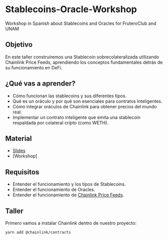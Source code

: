 # Stablecoins-Oracle-Workshop

Workshop in Spanish about Stablecoins and Oracles for FruteroClub and UNAM

## Objetivo

En este taller construiremos una Stablecoin sobrecolateralizada utilizando Chainlink Price Feeds, aprendiendo los conceptos fundamentales detrás de su funcionamiento en DeFi.

## ¿Qué vas a aprender?

- Cómo funcionan las stablecoins y sus diferentes tipos.
- Qué es un oráculo y por qué son esenciales para contratos inteligentes.
- Cómo integrar oráculos de Chainlink para obtener precios del mundo real.
- Implementar un contrato inteligente que emita una stablecoin respaldada por colateral cripto (como WETH).

## Material

- [Slides](https://www.canva.com/design/DAGkzobRn0Y/dhJOSMOm1-Ip13JultiN7g/edit?utm_content=DAGkzobRn0Y&utm_campaign=designshare&utm_medium=link2&utm_source=sharebutton)
- [Workshop]

## Requisitos

- Entender el funcionamiento y los tipos de Stablecoins.
- Entender el funcionamiento de Oracles.
- Entender el funcionamiento de [Chainlink Price Feeds](https://docs.chain.link/data-feeds/getting-started).

## Taller

Primero vamos a instalar Chainlink dentro de nuestro proyecto:

```bash
yarn add @chainlink/contracts
```
